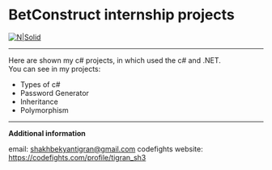 # BetConstruct internship projects

[![N|Solid](http://www.puremicrogaming.com/media/1369300/betconstruct-logo-pn.jpg)](https://www.betconstruct.com/)

----
Here are shown my c# projects, in which used the c# and .NET.  
You can see in my projects:
  - Types of c#
  - Password Generator
  - Inheritance
  - Polymorphism

----
**Additional information**

email: shakhbekyantigran@gmail.com
codefights website: https://codefights.com/profile/tigran_sh3
